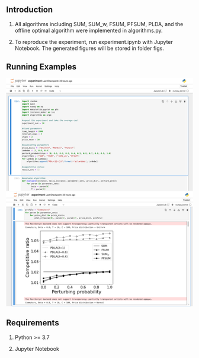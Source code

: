 ## Introduction
1. All algorithms including SUM, SUM_w, FSUM, PFSUM, PLDA, and the offline optimal algorithm were implemented in algorithms.py.

2. To reproduce the experiment, run experiment.ipynb with Jupyter Notebook. The generated figures will be stored in folder figs.

## Running Examples
![](run_case1)
![](run_case2)

## Requirements

1. Python >= 3.7

2. Jupyter Notebook

